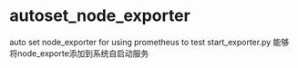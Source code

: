 # autoset_node_exporter
auto set node_exporter for using prometheus to test
start_exporter.py 能够将node_exporte添加到系统自启动服务
